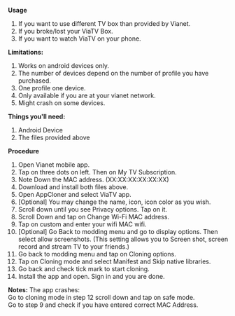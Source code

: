 **Usage**
1. If you want to use different TV box than provided by Vianet.
2. If you broke/lost your ViaTV Box.
3. If you want to watch ViaTV on your phone.

**Limitations:**
1. Works on android devices only.
2. The number of devices depend on the number of profile you have purchased.
3. One profile one device.
4. Only available if you are at your vianet network.
5. Might crash on some devices.

**Things you'll need:**
1. Android Device
2. The files provided above

**Procedure**
1. Open Vianet mobile app.
2. Tap on three dots on left. Then on My TV Subscription.
3. Note Down the MAC address. (XX:XX:XX:XX:XX:XX)
4. Download and install both files above.
5. Open AppCloner and select ViaTV app.
6. [Optional] You may change the name, icon, icon color as you wish.
7. Scroll down until you see Privacy options. Tap on it.
8. Scroll Down and tap on Change Wi-Fi MAC address.
9. Tap on custom and enter your wifi MAC wifi.
10. [Optional] Go Back to modding menu and go to display options. Then select allow screenshots. (This setting allows you to Screen shot, screen record and stream TV to your friends.)
11. Go back to modding menu and tap on Cloning options.
12. Tap on Cloning mode and select Manifest and Skip native libraries.
13. Go back and check tick mark to start cloning.
14. Install the app and open. Sign in and you are done.

**Notes:**
The app crashes: </br>
Go to cloning mode in step 12 scroll down and tap on safe mode.  </br>
Go to step 9 and check if you have entered correct MAC Address.  </br>
